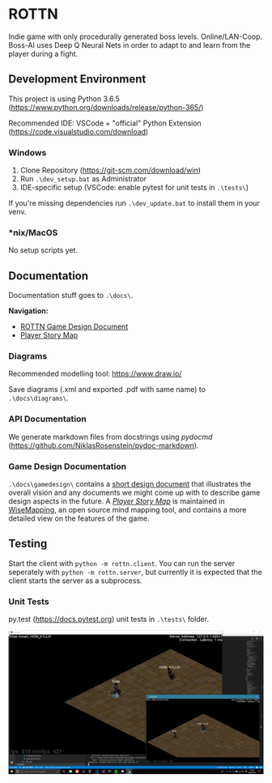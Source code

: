 # ROTTN

Indie game with only procedurally generated boss levels. Online/LAN-Coop. Boss-AI uses Deep Q Neural Nets in order to adapt to and learn from the player during a fight.

## Development Environment 

This project is using Python 3.6.5 (https://www.python.org/downloads/release/python-365/)

Recommended IDE: VSCode + "official" Python Extension (https://code.visualstudio.com/download)

### Windows

1. Clone Repository (https://git-scm.com/download/win)
1. Run `.\dev_setup.bat` as Administrator
1. IDE-specific setup (VSCode: enable pytest for unit tests in `.\tests\`)

If you're missing dependencies run `.\dev_update.bat` to install them in your venv.

### \*nix/MacOS

No setup scripts yet.

## Documentation

Documentation stuff goes to `.\docs\`.

**Navigation:**
- [ROTTN Game Design Document](./designdocument.md)
- [Player Story Map](https://app.wisemapping.com/c/maps/747726/public)

### Diagrams

Recommended modelling tool: https://www.draw.io/

Save diagrams (.xml and exported .pdf with same name) to `.\docs\diagrams\`.

### API Documentation

We generate markdown files from docstrings using *pydocmd* (https://github.com/NiklasRosenstein/pydoc-markdown).

### Game Design Documentation

`.\docs\gamedesign\` contains a [short design document](./docs/gamedesign/designdocument.md) that illustrates the overall vision and any documents we might come up with to describe game design aspects in the future. A [*Player Story Map*](https://app.wisemapping.com/c/maps/747726/edit) is maintained in [WiseMapping](https://app.wisemapping.com), an open source mind mapping tool, and contains a more detailed view on the features of the game.

## Testing

Start the client with `python -m rottn.client`.
You can run the server seperately with `python -m rottn.server`, but currently it is expected that the client starts the server as a subprocess.

### Unit Tests

py.test (https://docs.pytest.org) unit tests in `.\tests\` folder.

![Screenshot](/screenshot.png)

